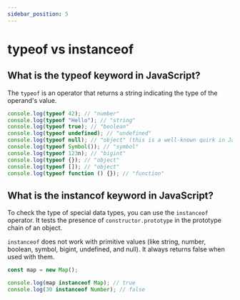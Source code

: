 ```yaml
---
sidebar_position: 5
---
```


# typeof vs instanceof

## What is the typeof keyword in JavaScript?

The `typeof` is an operator that returns a string indicating the type of the operand's value.

```js
console.log(typeof 42); // "number"
console.log(typeof "Hello"); // "string"
console.log(typeof true); // "boolean"
console.log(typeof undefined); // "undefined"
console.log(typeof null); // "object" (this is a well-known quirk in JavaScript)
console.log(typeof Symbol()); // "symbol"
console.log(typeof 123n); // "bigint"
console.log(typeof {}); // "object"
console.log(typeof []); // "object"
console.log(typeof function () {}); // "function"
```

## What is the instancof keyword in JavaScript?

To check the type of special data types, you can use the `instanceof` operator. It tests the presence of `constructor.prototype` in the prototype chain of an object.

`instanceof` does not work with primitive values (like string, number, boolean, symbol, bigint, undefined, and null). It always returns false when used with them.

```js
const map = new Map();

console.log(map instanceof Map); // true
console.log(30 instanceof Number); // false
```
